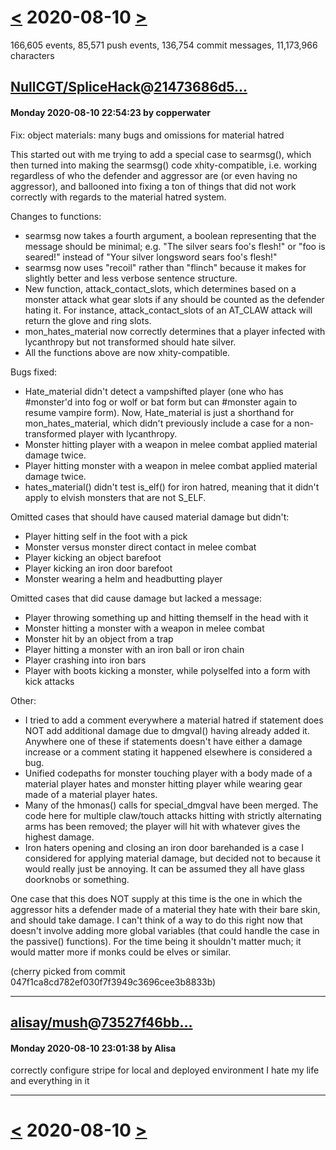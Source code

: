 # [<](2020-08-09.md) 2020-08-10 [>](2020-08-11.md)

166,605 events, 85,571 push events, 136,754 commit messages, 11,173,966 characters


## [NullCGT/SpliceHack](https://github.com/NullCGT/SpliceHack)@[21473686d5...](https://github.com/NullCGT/SpliceHack/commit/21473686d5ab2b315f2e950ee5a5e9cee1f51898)
#### Monday 2020-08-10 22:54:23 by copperwater

Fix: object materials: many bugs and omissions for material hatred

This started out with me trying to add a special case to searmsg(),
which then turned into making the searmsg() code xhity-compatible, i.e.
working regardless of who the defender and aggressor are (or even having
no aggressor), and ballooned into fixing a ton of things that did not
work correctly with regards to the material hatred system.

Changes to functions:
- searmsg now takes a fourth argument, a boolean representing that the
  message should be minimal; e.g. "The silver sears foo's flesh!" or
  "foo is seared!" instead of "Your silver longsword sears foo's flesh!"
- searmsg now uses "recoil" rather than "flinch" because it makes for
  slightly better and less verbose sentence structure.
- New function, attack_contact_slots, which determines based on a monster
  attack what gear slots if any should be counted as the defender hating
  it.  For instance, attack_contact_slots of an AT_CLAW attack will
  return the glove and ring slots.
- mon_hates_material now correctly determines that a player infected
  with lycanthropy but not transformed should hate silver.
- All the functions above are now xhity-compatible.

Bugs fixed:
- Hate_material didn't detect a vampshifted player (one who has
  #monster'd into fog or wolf or bat form but can #monster again to
  resume vampire form). Now, Hate_material is just a shorthand for
  mon_hates_material, which didn't previously include a case for a
  non-transformed player with lycanthropy.
- Monster hitting player with a weapon in melee combat applied material
  damage twice.
- Player hitting monster with a weapon in melee combat applied material
  damage twice.
- hates_material() didn't test is_elf() for iron hatred, meaning that
  it didn't apply to elvish monsters that are not S_ELF.

Omitted cases that should have caused material damage but didn't:
- Player hitting self in the foot with a pick
- Monster versus monster direct contact in melee combat
- Player kicking an object barefoot
- Player kicking an iron door barefoot
- Monster wearing a helm and headbutting player

Omitted cases that did cause damage but lacked a message:
- Player throwing something up and hitting themself in the head with it
- Monster hitting a monster with a weapon in melee combat
- Monster hit by an object from a trap
- Player hitting a monster with an iron ball or iron chain
- Player crashing into iron bars
- Player with boots kicking a monster, while polyselfed into a form with
  kick attacks

Other:
- I tried to add a comment everywhere a material hatred if statement
  does NOT add additional damage due to dmgval() having already added
  it. Anywhere one of these if statements doesn't have either a damage
  increase or a comment stating it happened elsewhere is considered a
  bug.
- Unified codepaths for monster touching player with a body made of a
  material player hates and monster hitting player while wearing gear
  made of a material player hates.
- Many of the hmonas() calls for special_dmgval have been merged.  The
  code here for multiple claw/touch attacks hitting with strictly
  alternating arms has been removed; the player will hit with whatever
  gives the highest damage.
- Iron haters opening and closing an iron door barehanded is a case I
  considered for applying material damage, but decided not to because it
  would really just be annoying. It can be assumed they all have glass
  doorknobs or something.

One case that this does NOT supply at this time is the one in which the
aggressor hits a defender made of a material they hate with their bare
skin, and should take damage. I can't think of a way to do this right
now that doesn't involve adding more global variables (that could handle
the case in the passive() functions). For the time being it shouldn't
matter much; it would matter more if monks could be elves or similar.

(cherry picked from commit 047f1ca8cd782ef030f7f3949c3696cee3b8833b)

---
## [alisay/mush](https://github.com/alisay/mush)@[73527f46bb...](https://github.com/alisay/mush/commit/73527f46bb56b0c4ee8d2b9c22aeccf8b85d9606)
#### Monday 2020-08-10 23:01:38 by Alisa

correctly configure stripe for local and deployed environment I hate my life and everything in it

---

# [<](2020-08-09.md) 2020-08-10 [>](2020-08-11.md)

